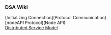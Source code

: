 ### DSA Wiki

[Initializing Connection](Protocol Communication)<br/>
[nodeAPI Protocol](Node API)<br/>
[Distributed Service Model](Methods)